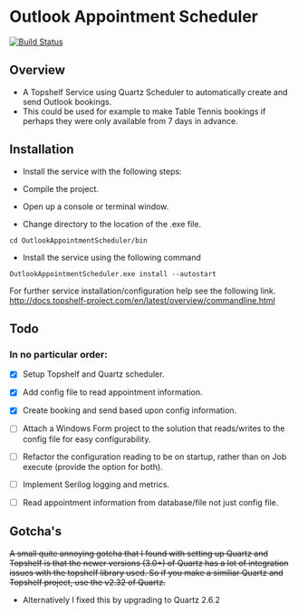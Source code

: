 # Outlook Appointment Scheduler 
[![Build Status](https://travis-ci.org/danmastrow/OutlookAppointmentScheduler.svg?branch=master)](https://travis-ci.org/danmastrow/OutlookAppointmentScheduler)
## Overview
- A Topshelf Service using Quartz Scheduler to automatically create and send Outlook bookings.
- This could be used for example to make Table Tennis bookings if perhaps they were only available from 7 days in advance.

## Installation
- Install the service with the following steps:

- Compile the project.
- Open up a console or terminal window.
- Change directory to the location of the .exe file.
````
cd OutlookAppointmentScheduler/bin
````

- Install the service using the following command
````
OutlookAppointmentScheduler.exe install --autostart
````
For further service installation/configuration help see the following link.
http://docs.topshelf-project.com/en/latest/overview/commandline.html

## Todo
### In no particular order:
- [x] Setup Topshelf and Quartz scheduler.
- [x] Add config file to read appointment information.
- [x] Create booking and send based upon config information.
- [ ] Attach a Windows Form project to the solution that reads/writes to the config file for easy configurability.
- [ ] Refactor the configuration reading to be on startup, rather than on Job execute (provide the option for both).
- [ ] Implement Serilog logging and metrics.
- [ ] Read appointment information from database/file not just config file.
      

## Gotcha's
~~A small quite annoying gotcha that I found with setting up Quartz and Topshelf is that the newer versions (3.0+) of Quartz has a lot of integration issues with the topshelf library used. So if you make a similiar Quartz and Topshelf project, use the v2.32 of Quartz.~~
- Alternatively I fixed this by upgrading to Quartz 2.6.2
